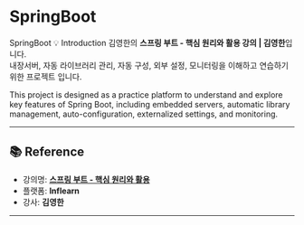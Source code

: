 # SpringBoot
SpringBoot
💡 Introduction
김영한의 **스프링 부트 - 핵심 원리와 활용 강의 | 김영한**입니다.  
내장서버, 자동 라이브러리 관리, 자동 구성, 외부 설정, 모니터링을 이해하고 연습하기 위한 프로젝트 입니다.

This project is designed as a practice platform to understand and explore key features of Spring Boot,
including embedded servers, automatic library management, auto-configuration, externalized settings, and monitoring.

---

## 📚 Reference

- 강의명: **[스프링 부트 - 핵심 원리와 활용](https://www.inflearn.com/course/%EC%8A%A4%ED%94%84%EB%A7%81%EB%B6%80%ED%8A%B8-%ED%95%B5%EC%8B%AC%EC%9B%90%EB%A6%AC-%ED%99%9C%EC%9A%A9?srsltid=AfmBOooPSkhA2Cl-q7ooUdV9hExycbOsFUR_h1yuH7rMAqVhy8jsUeWh)**  
- 플랫폼: **Inflearn**
- 강사: **김영한**

---
